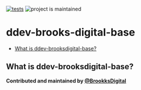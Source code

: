 [![tests](https://github.com/BrooksDigital/ddev-brooksdigital-base/actions/workflows/tests.yml/badge.svg)](https://github.com/BrooksDigital/ddev-brooksdigital-base/actions/workflows/tests.yml)
![project is maintained](https://img.shields.io/maintenance/yes/2024.svg)

# ddev-brooks-digital-base

<!-- toc -->

- [What is ddev-brooksdigital-base?](#what-is-ddev-brooksdigital-base)

<!-- tocstop -->

## What is ddev-brooksdigital-base?

**Contributed and maintained by
[@BrookksDigital](https://github.com/BrooksDigital)**
